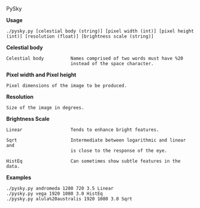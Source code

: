 PySky

<b>Usage</b>

    ./pysky.py [celestial body (string)] [pixel width (int)] [pixel height (int)] [resolution (float)] [brightness scale (string)]

<b>Celestial body</b>

    Celestial body          Names comprised of two words must have %20
                            instead of the space character.

<b>Pixel width and Pixel height</b>

    Pixel dimensions of the image to be produced.
    

<b>Resolution</b>

    Size of the image in degrees.

<b>Brightness Scale</b>

    Linear                  Tends to enhance bright features.
    
    Sqrt                    Intermediate between logarithmic and linear and
                            is close to the response of the eye.
                            
    HistEq                  Can sometimes show subtle features in the data.

<b>Examples</b>

    ./pysky.py andromeda 1280 720 3.5 Linear
    ./pysky.py vega 1920 1080 3.0 HistEq
    ./pysky.py alula%20australis 1920 1080 3.0 Sqrt
